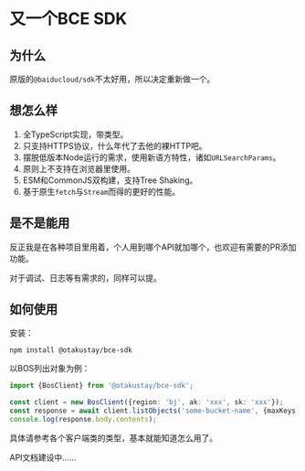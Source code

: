 # 又一个BCE SDK

## 为什么

原版的`@baiducloud/sdk`不太好用，所以决定重新做一个。

## 想怎么样

1. 全TypeScript实现，带类型。
2. 只支持HTTPS协议，什么年代了去他的裸HTTP吧。
3. 摆脱低版本Node运行的需求，使用新语方特性，诸如`URLSearchParams`。
4. 原则上不支持在浏览器里使用。
5. ESM和CommonJS双构建，支持Tree Shaking。
6. 基于原生`fetch`与`Stream`而得的更好的性能。

## 是不是能用

反正我是在各种项目里用着，个人用到哪个API就加哪个，也欢迎有需要的PR添加功能。

对于调试、日志等有需求的，同样可以提。

## 如何使用

安装：

```shell
npm install @otakustay/bce-sdk
```

以BOS列出对象为例：

```ts
import {BosClient} from '@otakustay/bce-sdk';

const client = new BosClient({region: 'bj', ak: 'xxx', sk: 'xxx'});
const response = await client.listObjects('some-bucket-name', {maxKeys: 100, prefix: 'prefix/'});
console.log(response.body.contents);
```

具体请参考各个客户端类的类型，基本就能知道怎么用了。

API文档建设中……
